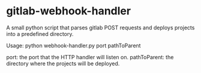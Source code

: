 gitlab-webhook-handler
======================

A small python script that parses gitlab POST requests and deploys projects into a predefined directory.

Usage: python webhook-handler.py port pathToParent

port: the port that the HTTP handler will listen on.
pathToParent: the directory where the projects will be deployed.
